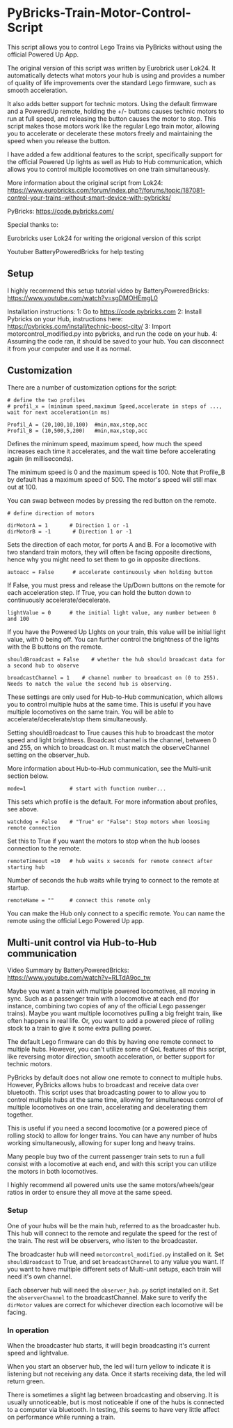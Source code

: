 # PyBricks-Train-Motor-Control-Script

This script allows you to control Lego Trains via PyBricks without using the official Powered Up App.

The original version of this script was written by Eurobrick user Lok24. It automatically detects what motors your hub is using and provides a number of quality of life improvements over the standard Lego firmware, such as smooth acceleration.

It also adds better support for technic motors. Using the default firmware and a PoweredUp remote, holding the +/- buttons causes technic motors to run at full speed, and releasing the button causes the motor to stop. This script makes those motors work like the regular Lego train motor, allowing you to accelerate or decelerate these motors freely and maintaining the speed when you release the button.

I have added a few additional features to the script, specifically support for the official Powered Up lights as well as Hub to Hub communication, which allows you to control multiple locomotives on one train simultaneously.

More information about the original script from Lok24: https://www.eurobricks.com/forum/index.php?/forums/topic/187081-control-your-trains-without-smart-device-with-pybricks/

PyBricks: https://code.pybricks.com/

Special thanks to:

Eurobricks user Lok24 for writing the origional version of this script

Youtuber BatteryPoweredBricks for help testing

## Setup

I highly recommend this setup tutorial video by BatteryPoweredBricks: https://www.youtube.com/watch?v=sgDMOHEmgL0

Installation instructions:
1: Go to https://code.pybricks.com
2: Install Pybricks on your Hub, instructions here: https://pybricks.com/install/technic-boost-city/
3: Import motorcontrol_modified.py into pybricks, and run the code on your hub.
4: Assuming the code ran, it should be saved to your hub. You can disconnect it from your computer and use it as normal.

## Customization

There are a number of customization options for the script:

```
# define the two profiles
# profil_x = (minimum speed,maximum Speed,accelerate in steps of ..., wait for next acceleration(in ms)

Profil_A = (20,100,10,100)  #min,max,step,acc
Profil_B = (10,500,5,200)   #min,max,step,acc
```
Defines the minimum speed, maximum speed, how much the speed increases each time it accelerates, and the wait time before accelerating again (in milliseconds).

The minimum speed is 0 and the maximum speed is 100. Note that Profile_B by default has a maximum speed of 500. The motor's speed will still max out at 100.

You can swap between modes by pressing the red button on the remote.

```
# define direction of motors

dirMotorA = 1       # Direction 1 or -1
dirMotorB = -1       # Direction 1 or -1
```

Sets the direction of each motor, for ports A and B. For a locomotive with two standard train motors, they will often be facing opposite directions, hence why you might need to set them to go in opposite directions.

```
autoacc = False      # accelerate continuously when holding button
```

If False, you must press and release the Up/Down buttons on the remote for each acceleration step. If True, you can hold the button down to continuously accelerate/decelerate.

```
lightValue = 0      # the initial light value, any number between 0 and 100
```

If you have the Powered Up LIghts on your train, this value will be initial light value, with 0 being off. You can further control the brightness of the lights with the B buttons on the remote.

```
shouldBroadcast = False    # whether the hub should broadcast data for a second hub to observe

broadcastChannel = 1    # channel number to broadcast on (0 to 255). Needs to match the value the second hub is observing.
```

These settings are only used for Hub-to-Hub communication, which allows you to control multiple hubs at the same time. This is useful if you have multiple locomotives on the same train. You will be able to accelerate/decelerate/stop them simultaneously.

Setting shouldBroadcast to True causes this hub to broadcast the motor speed and light brightness. Broadcast channel is the channel, between 0 and 255, on which to broadcast on. It must match the observeChannel setting on the observer_hub.

More information about Hub-to-Hub communication, see the Multi-unit section below.

```
mode=1              # start with function number...
```
This sets which profile is the default. For more information about profiles, see above.

```
watchdog = False    # "True" or "False": Stop motors when loosing remote connection
```

Set this to True if you want the motors to stop when the hub looses connection to the remote.

```
remoteTimeout =10   # hub waits x seconds for remote connect after starting hub
```

Number of seconds the hub waits while trying to connect to the remote at startup.

```
remoteName = ""     # connect this remote only
```

You can make the Hub only connect to a specific remote. You can name the remote using the official Lego Powered Up app.

## Multi-unit control via Hub-to-Hub communication

Video Summary by BatteryPoweredBricks: https://www.youtube.com/watch?v=RLTdA9oc_tw

Maybe you want a train with multiple powered locomotives, all moving in sync. Such as a passenger train with a locomotive at each end (for instance, combining two copies of any of the official Lego passenger trains). Maybe you want multiple locomotives pulling a big freight train, like often happens in real life. Or, you want to add a powered piece of rolling stock to a train to give it some extra pulling power.

The default Lego firmware can do this by having one remote connect to multiple hubs. However, you can't utilize some of QoL features of this script, like reversing motor direction, smooth acceleration, or better support for technic motors.

PyBricks by default does not allow one remote to connect to multiple hubs. However, PyBricks allows hubs to broadcast and receive data over bluetooth. This script uses that broadcasting power to to allow you to control multiple hubs at the same time, allowing for simultaneous control of multiple locomotives on one train, accelerating and decelerating them together.

This is useful if you need a second locomotive (or a powered piece of rolling stock) to allow for longer trains. You can have any number of hubs working simultaneously, allowing for super long and heavy trains.

Many people buy two of the current passenger train sets to run a full consist with a locomotive at each end, and with this script you can utilize the motors in both locomotives.

I highly recommend all powered units use the same motors/wheels/gear ratios in order to ensure they all move at the same speed.

### Setup

One of your hubs will be the main hub, referred to as the broadcaster hub. This hub will connect to the remote and regulate the speed for the rest of the train. The rest will be observers, who listen to the broadcaster.

The broadcaster hub will need `motorcontrol_modified.py` installed on it. Set `shouldBroadcast` to True, and set `broadcastChannel` to any value you want. If you want to have multiple different sets of Multi-unit setups, each train will need it's own channel.

Each observer hub will need the `observer_hub.py` script installed on it. Set the `observerChannel` to the broadcastChannel. Make sure to verify the `dirMotor` values are correct for whichever direction each locomotive will be facing.

### In operation

When the broadcaster hub starts, it will begin broadcasting it's current speed and lightvalue.

When you start an observer hub, the led will turn yellow to indicate it is listening but not receiving any data. Once it starts receiving data, the led will return green.

There is sometimes a slight lag between broadcasting and observing. It is usually unnoticeable, but is most noticeable if one of the hubs is connected to a computer via bluetooth. In testing, this seems to have very little affect on performance while running a train.

